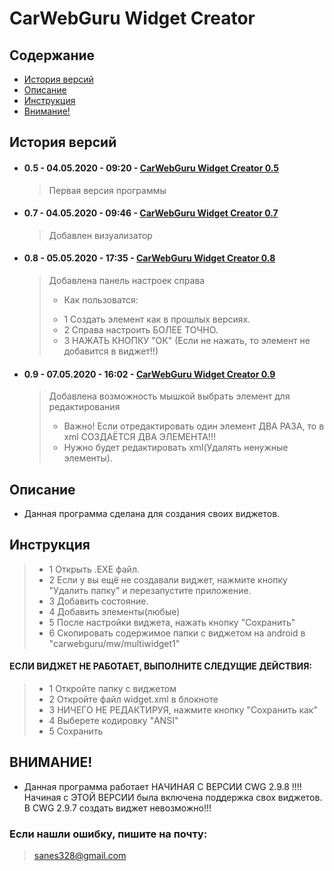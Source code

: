 # CarWebGuru Widget Creator

## Содержание
 - [История версий]
 - [Описание]
 - [Инструкция]
 - [Внимание!]



## История версий

 - #### 0.5 - 04.05.2020 - 09:20 - [CarWebGuru Widget Creator 0.5]

    >  Первая версия программы

 - #### 0.7 - 04.05.2020 - 09:46 - [CarWebGuru Widget Creator 0.7]

    >  Добавлен визуализатор

 - #### 0.8 - 05.05.2020 - 17:35 - [CarWebGuru Widget Creator 0.8]

    >  Добавлена панель настроек справа
    >   - Как пользоватся:
    >   * 1 Создать элемент как в прошлых версиях.
    >   * 2 Справа настроить БОЛЕЕ ТОЧНО.
    >   * 3 НАЖАТЬ КНОПКУ "ОК" (Если не нажать, то элемент не добавится в виджет!!)

 - #### 0.9 - 07.05.2020 - 16:02 - [CarWebGuru Widget Creator 0.9]

    >  Добавлена возможность мышкой выбрать элемент для редактирования 
    >   * Важно! Если отредактировать один элемент ДВА РАЗА, то в xml СОЗДАЁТСЯ ДВА ЭЛЕМЕНТА!!!
    >   * Нужно будет редактировать xml(Удалять ненужные элементы).

    
## Описание

 - Данная программа сделана для создания своих виджетов.

## Инструкция

   >   * 1 Открыть .ЕХЕ файл.
   >   * 2 Если у вы ещё не создавали виджет, нажмите кнопку "Удалить папку" и перезапустите приложение.
   >   * 3 Добавить состояние.
   >   * 4 Добавить элементы(любые)
   >   * 5 После настройки виджета, нажать кнопку "Сохранить"
   >   * 6 Скопировать содержимое папки с виджетом на android в "carwebguru/mw/multiwidget1"

#### ЕСЛИ ВИДЖЕТ НЕ РАБОТАЕТ, ВЫПОЛНИТЕ СЛЕДУЩИЕ ДЕЙСТВИЯ:

   >   * 1 Откройте папку с виджетом
   >   * 2 Откройте файл widget.xml в блокноте
   >   * 3 НИЧЕГО НЕ РЕДАКТИРУЯ, нажмите кнопку "Сохранить как"
   >   * 4 Выберете кодировку "ANSI"
   >   * 5 Сохранить

## ВНИМАНИЕ!

 -  Данная программа работает НАЧИНАЯ С ВЕРСИИ CWG 2.9.8 !!!!
    Начиная с ЭТОЙ ВЕРСИИ была включена поддержка свох виджетов.
    В CWG 2.9.7 создать виджет невозможно!!!

###  Если нашли ошибку, пишите на почту:
> sanes328@gmail.com


 [История версий]:https://github.com/SAn4Es-TV/CWG_Widget_Creator/blob/master/README.md#история-версий
 [Описание]:https://github.com/SAn4Es-TV/CWG_Widget_Creator/blob/master/README.md#описание
 [Инструкция]:https://github.com/SAn4Es-TV/CWG_Widget_Creator/blob/master/README.md#инструкция
 [внимание!]:https://github.com/SAn4Es-TV/CWG_Widget_Creator/blob/master/README.md#внимание
 
 [CarWebGuru Widget Creator 0.5]: https://github.com/SAn4Es-TV/CWG_Widget_Creator/tree/master/Versions/CWG%20Widget%20Creator%200.5
 [CarWebGuru Widget Creator 0.7]: https://github.com/SAn4Es-TV/CWG_Widget_Creator/tree/master/Versions/CWG%20Widget%20Creator%200.7
 [CarWebGuru Widget Creator 0.8]:https://github.com/SAn4Es-TV/CWG_Widget_Creator/tree/master/Versions/CWG%20Widget%20Creator%200.8
 [CarWebGuru Widget Creator 0.9]:https://github.com/SAn4Es-TV/CWG_Widget_Creator/tree/master/Versions/CWG%20Widget%20Creator%200.9
